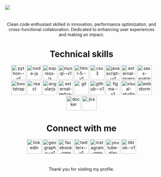 <img align="center" src="https://github.com/rosoema/rosoema/assets/98010825/efe8cff6-20ad-40fc-9f55-702eedc64a54">
<h1></h1>
<p align="center">Clean code enthusiast skilled in innovation, performance optimization, and cross-functional collaboration. Dedicated to enhancing user experiences and making an impact.</p>

<div align="center">
  <h1>Technical skills</h1>
  <img width="48" height="48" src="https://img.icons8.com/color/48/python--v1.png" alt="python--v1"/>
  <img width="48" height="48" src="https://img.icons8.com/fluency/48/node-js.png" alt="node-js"/>
  <img width="48" height="48" src="https://img.icons8.com/nolan/48/express-js.png" alt="express-js"/>
  <img width="48" height="48" src="https://img.icons8.com/color/48/mysql--v1.png" alt="mysql--v1"/>
  <img width="48" height="48" src="https://img.icons8.com/color/48/html-5--v1.png" alt="html-5--v1"/>
  <img width="48" height="48" src="https://img.icons8.com/color/48/css3.png" alt="css3"/>
  <img width="48" height="48" src="https://img.icons8.com/color/48/javascript--v1.png" alt="javascript--v1"/>
  <img width="48" height="48" src="https://img.icons8.com/external-tal-revivo-color-tal-revivo/48/external-jquery-is-a-javascript-library-designed-to-simplify-html-logo-color-tal-revivo.png" alt="external-jquery-is-a-javascript-library-designed-to-simplify-html-logo-color-tal-revivo"/>
  <img width="48" height="48" src="https://img.icons8.com/color/48/sass-avatar.png" alt="sass-avatar"/>
  <img width="48" height="48" src="https://img.icons8.com/color/48/bootstrap.png" alt="bootstrap"/>
  <img width="48" height="48" src="https://img.icons8.com/office/48/react.png" alt="react"/>
  <img width="48" height="48" src="https://img.icons8.com/color/48/angularjs.png" alt="angularjs"/>
  <img width="48" height="48" src="https://img.icons8.com/external-tal-revivo-color-tal-revivo/48/external-redux-an-open-source-javascript-library-for-managing-application-state-logo-color-tal-revivo.png" alt="external-redux-an-open-source-javascript-library-for-managing-application-state-logo-color-tal-revivo"/>
  <img width="48" height="48" src="https://img.icons8.com/color/48/git.png" alt="git"/>
  <img width="48" height="48" src="https://img.icons8.com/color/48/github--v1.png" alt="github--v1"/>
  <img width="48" height="48" src="https://img.icons8.com/color/48/figma--v1.png" alt="figma--v1"/>
  <img width="48" height="48" src="https://img.icons8.com/color/48/visual-studio-code-2019.png" alt="visual-studio-code-2019"/>
  <img width="48" height="48" src="https://img.icons8.com/color/48/webstorm.png" alt="webstorm"/>
  <img width="48" height="48" src="https://img.icons8.com/fluency/48/docker.png" alt="docker"/>
  <img width="48" height="48" src="https://img.icons8.com/color/48/jira.png" alt="jira"/>
</div>

<div align="center">
  <h1>Connect with me</h1>
  <a href="https://www.linkedin.com/in/rosoema/" target="_blank"><img width="48" height="48" src="https://img.icons8.com/color/48/linkedin.png" alt="linkedin"/></a>
  <a href="https://rosoema.com/"><img width="48" height="48" src="https://img.icons8.com/color-glass/48/geography--v1.png" alt="geography--v1"/></a>
  <a href="https://www.facebook.com/rosoema.dev"><img width="48" height="48" src="https://img.icons8.com/fluency/48/facebook-new.png" alt="facebook-new"/></a>
  <a href="https://twitter.com/rosoema_dev"><img width="48" height="48" src="https://img.icons8.com/color/48/twitterx--v1.png" alt="twitterx--v1"/></a>
  <a href="https://www.instagram.com/rosoema_dev/"><img width="48" height="48" src="https://img.icons8.com/fluency/48/instagram-new.png" alt="instagram-new"/></a>
  <a href="https://www.youtube.com/@EmaRoso"><img width="48" height="48" src="https://img.icons8.com/color/48/youtube-play.png" alt="youtube-play"/></a>
  <a href="https://www.tiktok.com/@emaroso"><img width="48" height="48" src="https://img.icons8.com/color/48/tiktok--v1.png" alt="tiktok--v1"/></a>
</div>

<div align="center">
  <h1></h1>
  <p>Thank you for visiting my profile.</p>
</div>
